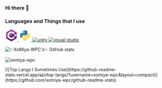 ### Hi there 👋

<!--
**XoMiya-WPC/XoMiya-WPC** is a ✨ _special_ ✨ repository because its `README.md` (this file) appears on your GitHub profile.
-->

<h3 align="left">Languages and Things that I use</h3>
<p align="left"> <a href="https://www.w3schools.com/cs/" target="_blank"> <img src="https://raw.githubusercontent.com/devicons/devicon/master/icons/csharp/csharp-original.svg" alt="csharp" width="40" height="40"/> </a> <a href="https://www.python.org" target="_blank"> <img src="https://raw.githubusercontent.com/devicons/devicon/master/icons/python/python-original.svg" alt="python" width="40" height="40"/> </a> <a href="https://unity.com/" target="_blank"> <img src="https://www.vectorlogo.zone/logos/unity3d/unity3d-icon.svg" alt="unity" width="40" height="40"/> </a> <a href= "https://visualstudio.microsoft.com/"target="_blank"> <img src="https://visualstudio.microsoft.com/wp-content/uploads/2019/06/BrandVisualStudioWin2019-3.svg" alt="visual studio" width="40" height="40"/> </a></p>

![✨XoMiya-WPC's✨ GitHub stats](https://github-readme-stats.vercel.app/api?username=xomiya-wpc&show_icons=true&theme=synthwave)
<p><img align="center" src="https://github-readme-streak-stats.herokuapp.com/?user=xomiya-wpc&" alt="xomiya-wpc" /></p>
[![Top Langs I Sometimes Use](https://github-readme-stats.vercel.app/api/top-langs/?username=xomiya-wpc&layout=compact)](https://github.com/xomiya-wpc/github-readme-stats)

